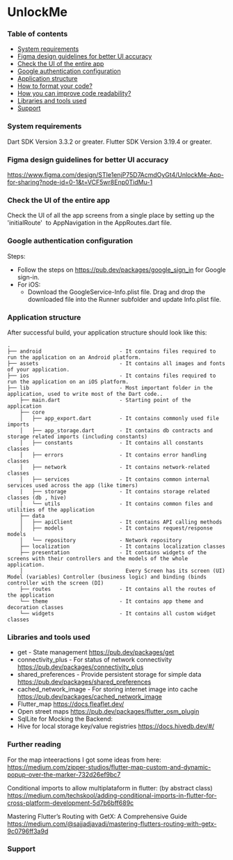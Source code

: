 # UnlockMe

### Table of contents

- [System requirements](#system-requirements)
- [Figma design guidelines for better UI accuracy](#figma-design-guideline-for-better-accuracy)
- [Check the UI of the entire app](#app-navigations)
- [Google authentication configuration](#google-authentication-configuration)
- [Application structure](#project-structure)
- [How to format your code?](#how-you-can-do-code-formatting)
- [How you can improve code readability?](#how-you-can-improve-the-readability-of-code)
- [Libraries and tools used](#libraries-and-tools-used)
- [Support](#support)

### System requirements

Dart SDK Version 3.3.2 or greater.
Flutter SDK Version 3.19.4 or greater.

### Figma design guidelines for better UI accuracy

https://www.figma.com/design/STIe1enjP75D7AcmdOyGt4/UnlockMe-App-for-sharing?node-id=0-1&t=VCF5wr8Enp0TidMu-1

### Check the UI of the entire app

Check the UI of all the app screens from a single place by setting up the 'initialRoute'  to AppNavigation in the AppRoutes.dart file.

### Google authentication configuration

Steps:

- Follow the steps on https://pub.dev/packages/google_sign_in for Google sign-in.
- For iOS:
  - Download the GoogleService-Info.plist file. Drag and drop the downloaded file into the Runner subfolder and update Info.plist file.

### Application structure

After successful build, your application structure should look like this:

```
.
├── android                         - It contains files required to run the application on an Android platform.
├── assets                          - It contains all images and fonts of your application.
├── ios                             - It contains files required to run the application on an iOS platform.
├── lib                             - Most important folder in the application, used to write most of the Dart code..
    ├── main.dart                   - Starting point of the application
    ├── core
    │   ├── app_export.dart         - It contains commonly used file imports
    │   ├── app_storage.dart        - It contains db contracts and storage related imports (including constants)
    │   ├── constants               - It contains all constants classes
    │   ├── errors                  - It contains error handling classes
    │   ├── network                 - It contains network-related classes
    │   ├── services                - It contains common internal services used across the app (like timers)
    |   ├── storage                 - It contains storage related classes (db , hive)
    │   └── utils                   - It contains common files and utilities of the application
    ├── data
    │   ├── apiClient               - It contains API calling methods
    │   ├── models                  - It contains request/response models
    │   └── repository              - Network repository
    ├── localization                - It contains localization classes
    ├── presentation                - It contains widgets of the screens with their controllers and the models of the whole application.
    │                                 Every Screen has its screen (UI) Model (variables) Controller (business logic) and binding (binds controller with the screen (DI)
    ├── routes                      - It contains all the routes of the application
    └── theme                       - It contains app theme and decoration classes
    └── widgets                     - It contains all custom widget classes
```

### Libraries and tools used

- get - State management
  https://pub.dev/packages/get
- connectivity_plus - For status of network connectivity
  https://pub.dev/packages/connectivity_plus
- shared_preferences - Provide persistent storage for simple data
  https://pub.dev/packages/shared_preferences
- cached_network_image - For storing internet image into cache
  https://pub.dev/packages/cached_network_image
- Flutter_map
  https://docs.fleaflet.dev/
- Open street maps
  https://pub.dev/packages/flutter_osm_plugin
- SqlLite for Mocking the Backend:
- Hive for local storage key/value registries
  https://docs.hivedb.dev/#/

### Further reading

For the map inteeractions I got some ideas from here:
https://medium.com/zipper-studios/flutter-map-custom-and-dynamic-popup-over-the-marker-732d26ef9bc7

Conditional imports to allow multiplataform in flutter: (by abstract class)
https://medium.com/techskool/adding-conditional-imports-in-flutter-for-cross-platform-development-5d7b6bff689c

Mastering Flutter’s Routing with GetX: A Comprehensive Guide
https://medium.com/@sajjadjavadi/mastering-flutters-routing-with-getx-9c0796ff3a9d

### Support
